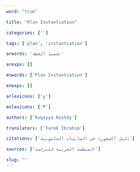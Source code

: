 ```yaml
---
word: "true"

title: "Plan Instantiation"

categories: ['']

tags: ['plan', 'instantiation']

arwords: 'تجسيد الخطة'

arexps: []

enwords: ['Plan Instantiation']

enexps: []

arlexicons: ['ج']

enlexicons: ['P']

authors: ['Ruqayya Roshdy']

translators: ['Tarek Ibrahim']

citations: ['دليل أكسفورد في السانيات الحاسوبية']

sources: ['المنظمة العربية للترجمة']

slug: ""
---
```

